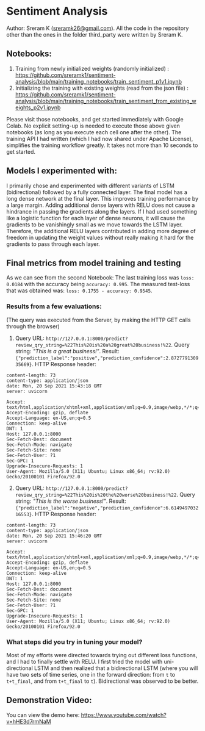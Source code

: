 # Sentiment Analysis

Author: Sreram K (sreramk26@gmail.com). All the code in the repository other than the ones in the folder third_party were written by Sreram K. 

## Notebooks:
1. Training from newly initialized weights (randomly initialized) : https://github.com/sreramk1/sentiment-analysis/blob/main/training_notebooks/train_sentiment_p1v1.ipynb
2. Initializing the training with existing weights (read from the json file) : https://github.com/sreramk1/sentiment-analysis/blob/main/training_notebooks/train_sentiment_from_existing_weights_p2v1.ipynb

Please visit those notebooks, and get started immediately with Google Colab. No explicit setting-up is needed to execute those above given notebooks (as long as you execute each cell one after the other). The training API I had written (which I had now shared under Apache License), simplifies the training workflow greatly. It takes not more than 10 seconds to get started.

## Models I experimented with: 
I primarily chose and experimented with different variants of LSTM (bidirectional) followed by a fully connected layer. 
The final model has a long dense network at the final layer. This improves training performance by a large margin. Adding
additional dense layers with RELU does not cause a hindrance in passing the gradients along the layers. If I had used 
something like a logistic function for each layer of dense neurons, it will cause the gradients to be vanishingly small
as we move towards the LSTM layer. Therefore, the additional RELU layers contributed in adding more degree of freedom in 
updating the weight values without really making it hard for the gradients to pass through each layer.

## Final metrics from model training and testing

As we can see from the second Notebook: The last training loss was `loss: 0.0184` with the accuracy being 
`accuracy: 0.995`. The measured test-loss that was obtained was: `loss: 0.1755 - accuracy: 0.9545`.

### Results from a few evaluations:
(The query was executed from the Server, by making the HTTP GET calls through the browser)
1. Query URL: `http://127.0.0.1:8000/predict?review_qry_string=%22This%20is%20a%20great%20business!%22`. Query string:
_"This is a great business!"_. Result: `{"prediction_label":"positive","prediction_confidence":2.872779130935669}`. 
HTTP Response header:
```
content-length: 73
content-type: application/json
date: Mon, 20 Sep 2021 15:43:18 GMT
server: uvicorn

Accept: text/html,application/xhtml+xml,application/xml;q=0.9,image/webp,*/*;q=0.8
Accept-Encoding: gzip, deflate
Accept-Language: en-US,en;q=0.5
Connection: keep-alive
DNT: 1
Host: 127.0.0.1:8000
Sec-Fetch-Dest: document
Sec-Fetch-Mode: navigate
Sec-Fetch-Site: none
Sec-Fetch-User: ?1
Sec-GPC: 1
Upgrade-Insecure-Requests: 1
User-Agent: Mozilla/5.0 (X11; Ubuntu; Linux x86_64; rv:92.0) Gecko/20100101 Firefox/92.0

```
2. Query URL: `http://127.0.0.1:8000/predict?review_qry_string=%22This%20is%20the%20worse%20business!%22`. Query string: 
_"This is the worse business!"_. Result: `{"prediction_label":"negative","prediction_confidence":6.614949703216553}`.
HTTP Response header: 
```
content-length: 73
content-type: application/json
date: Mon, 20 Sep 2021 15:46:20 GMT
server: uvicorn

Accept: text/html,application/xhtml+xml,application/xml;q=0.9,image/webp,*/*;q=0.8
Accept-Encoding: gzip, deflate
Accept-Language: en-US,en;q=0.5
Connection: keep-alive
DNT: 1
Host: 127.0.0.1:8000
Sec-Fetch-Dest: document
Sec-Fetch-Mode: navigate
Sec-Fetch-Site: none
Sec-Fetch-User: ?1
Sec-GPC: 1
Upgrade-Insecure-Requests: 1
User-Agent: Mozilla/5.0 (X11; Ubuntu; Linux x86_64; rv:92.0) Gecko/20100101 Firefox/92.0
```

### What steps did you try in tuning your model?

Most of my efforts were directed towards trying out different loss functions, and I had to finally settle with RELU. I 
first tried the model with uni-directional LSTM and then realized that a bidirectional LSTM (where you will have two 
sets of time series, one in the forward direction: from `t` to `t+t_final`, and from `t+t_final` to `t`). Bidirectional
was observed to be better. 

## Demonstration Video: 

You can view the demo here: https://www.youtube.com/watch?v=hHE3d7rmNaM